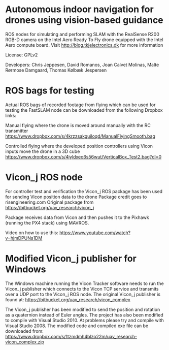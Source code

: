 # Autonomous indoor navigation for drones using vision-based guidance
ROS nodes for simulating and performing SLAM with the RealSense R200 RGB-D camera on the Intel Aero Ready To Fly drone equipped with the Intel Aero compute board.
Visit http://blog.tkjelectronics.dk for more information

License: GPLv2

Developers: Chris Jeppesen, David Romanos, Joan Calvet Molinas, Malte Rørmose Damgaard, Thomas Kølbæk Jespersen


# ROS bags for testing
Actual ROS bags of recorded footage from flying which can be used for testing the FastSLAM node can be downloaded from the following Dropbox links:

Manual flying where the drone is moved around manually with the RC transmitter
https://www.dropbox.com/s/4krzzsakguiloqd/ManualFlyingSmooth.bag

Controlled flying where the developed position controllers using Vicon inputs move the drone in a 3D cube
https://www.dropbox.com/s/4iyldxeo6s56wut/VerticalBox_Test2.bag?dl=0


# Vicon_j ROS node
For controller test and verification the Vicon_j ROS package has been used for sending Vicon position data to the drone
Package credit goes to risengineering.com
Original package from https://bitbucket.org/uav_research/vicon_j

Package receives data from Vicon and then pushes it to the Pixhawk (running the PX4 stack) using MAVROS.

Video on how to use this: https://www.youtube.com/watch?v=hjmDPUNs1DM


# Modified Vicon_j publisher for Windows
The Windows machine running the Vicon Tracker software needs to run the Vicon_j publisher which connects to the Vicon TCP service and transmits over a UDP port to the Vicon_j ROS node.
The original Vicon_j publisher is found at: https://bitbucket.org/uav_research/vicon_complex

The Vicon_j publisher has been modified to send the position and rotation as a quaternion instead of Euler angles.
The project has also been modified to compile with Visual Studio 2010. At problems please try and compile with Visual Studio 2008.
The modified code and compiled exe file can be downloaded from: https://www.dropbox.com/s/1tzmdmh4blzo22m/uav_research-vicon_complex.zip